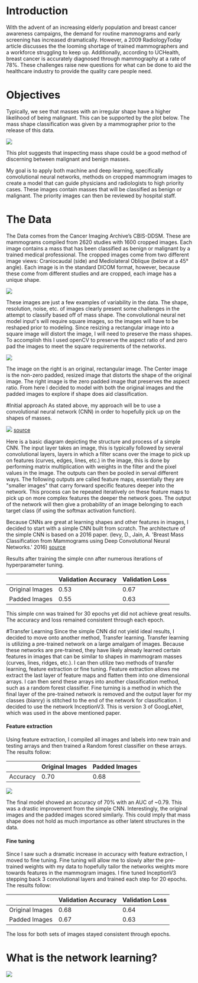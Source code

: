 # Introduction
With the advent of an increasing elderly population and breast cancer awareness campaigns, the demand for routine
mammograms and early screening has increased dramatically. However, a 2009 RadiologyToday article discusses the the looming shortage of trained mammographers and a workforce struggling to keep up. Additionally, according to UCHealth, breast cancer is accurately diagnosed through mammography at a rate of 78%. These challenges raise new questions for what can be done to aid the healthcare industry to provide the quality care people need.

# Objectives
Typically, we see that masses with an irregular shape have a higher likelihood of being malignant. This can be supported by the plot below. The mass shape classification was given by a mammographer prior to the release of this data.

![](https://github.com/Clawton92/Classification_of_Mammograms_part2/blob/master/visuals/path_common_mass%20copy.png)

This plot suggests that inspecting mass shape could be a good method of discerning between malignant and benign masses.

My goal is to apply both machine and deep learning, specifically convolutional neural networks, methods on cropped mammogram images to create a model that can guide physicians and radiologists to high priority cases. These images contain masses that will be classified as benign or malignant. The priority images can then be reviewed by hospital staff.

# The Data
The Data comes from the Cancer Imaging Archive’s CBIS-DDSM. These are mammograms compiled from 2620 studies with 1600 cropped images. Each image contains a mass that has been classified as benign or malignant by a trained medical professional. The cropped images come from two different image views: Craniocaudal (side) and Mediolateral Oblique (below at a 45° angle). Each image is in the standard DICOM format, however, because these come from different studies and are cropped, each image has a unique shape.

![](https://github.com/Clawton92/Classification_of_Mammograms_part2/blob/master/visuals/data_variability.png)

These images are just a few examples of variability in the data. The shape, resolution, noise, etc. of images clearly present some challenges in the attempt to classify based off of mass shape. The convolutional neural net model input's will require square images, so the images will have to be reshaped prior to modeling. Since resizing a rectangular image into a square image will distort the image, I will need to preserve the mass shapes. To accomplish this I used openCV to preserve the aspect ratio of and zero pad the images to meet the square requirements of the networks.

![](https://github.com/Clawton92/Classification_of_Mammograms_part2/blob/master/visuals/pic_aspect_ratio.png)

The image on the right is an original, rectangular image. The Center image is the non-zero padded, resized image that distorts the shape of the original image. The right image is the zero padded image that preserves the aspect ratio. From here I decided to model with both the original images and the padded images to explore if shape does aid classification.

#Initial approach
As stated above, my approach will be to use a convolutional neural network (CNN) in order to hopefully pick up on the shapes of masses.

![](https://github.com/Clawton92/Classification_of_Mammograms_part2/blob/master/visuals/conv_nn_picture.png)
[source](https://www.mdpi.com/2078-2489/7/4/61)

Here is a basic diagram depicting the structure and process of a simple CNN. The input layer takes an image, this is typically followed by several convolutional layers, layers in which a filter scans over the image to pick up on features (curves, edges, lines, etc.) in the image, this is done by performing matrix multiplication with weights in the filter and the pixel values in the image. The outputs can then be pooled in serval different ways. The following outputs are called feature maps, essentially they are "smaller images" that carry forward specific features deeper into the network. This process can be repeated iteratively on these feature maps to pick up on more complex features the deeper the network goes. The output of the network will then give a probability of an image belonging to each target class (if using the softmax activation function).  

Because CNNs are great at learning shapes and other features in images, I decided to start with a simple CNN built from scratch. The architecture of the simple CNN is based on a 2016 paper. (levy, D., Jain, A. 'Breast Mass Classification from Mammograms using Deep Convolutional Neural Networks.' 2016) [source](https://arxiv.org/pdf/1612.00542.pdf)

Results after training the simple cnn after numerous iterations of hyperparameter tuning.

| |Validation Accuracy|Validation Loss|
|--|--|--|
|Original Images|0.53|0.67|
|Padded Images|0.55|0.63|

This simple cnn was trained for 30 epochs yet did not achieve great results. The accuracy and loss remained consistent through each epoch.

#Transfer Learning
Since the simple CNN did not yield ideal results, I decided to move onto another method, Transfer learning. Transfer learning is utilizing a pre-trained network on a large amalgam of images. Because these networks are pre-trained, they have likely already learned certain features in images that can be similar to shapes in mammogram masses (curves, lines, ridges, etc.). I can then utilize two methods of transfer learning, feature extraction or fine tuning. Feature extraction allows me extract the last layer of feature maps and flatten them into one dimensional arrays. I can then send these arrays into another classification method, such as a random forest classifier. Fine turning is a method in which the final layer of the pre-trained network is removed and the output layer for my classes (bianry) is stitched to the end of the network for classification. I decided to use the network InceptionV3. This is version 3 of GoogLeNet, which was used in the above mentioned paper.  

#### Feature extraction
Using feature extraction, I compiled all images and labels into new train and testing arrays and then trained a Random forest classifier on these arrays. The results follow:

|  |Original Images|Padded Images|
|--|--|--|
|Accuracy|0.70|0.68|

![](https://github.com/Clawton92/Classification_of_Mammograms_part2/blob/master/visuals/feature_extraction_original_images_ROC.png)

The final model showed an accuracy of 70% with an AUC of ~0.79. This was a drastic improvement from the simple CNN. Interestingly, the original images and the padded images scored similarly. This could imply that mass shape does not hold as much importance as other latent structures in the data.

#### Fine tuning
Since I saw such a dramatic increase in accuracy with feature extraction, I moved to fine tuning. Fine tuning will allow me to slowly alter the pre-trained weights with my data to hopefully tailor the networks weights more towards features in the mammogram images. I fine tuned InceptionV3 stepping back 3 convolutional layers and trained each step for 20 epochs. The results follow:

|  |Validation Accuracy|Validation Loss|
|--|--|--|
|Original Images|0.68|0.64|
|Padded Images|0.67|0.63|

The loss for both sets of images stayed consistent through epochs.

# What is the network learning?
![](https://github.com/Clawton92/Classification_of_Mammograms_part2/blob/master/visuals/grouped_prediction_distributions.png)
